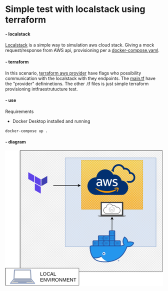 # Simple test with localstack using terraform

#### - localstack

[Localstack](https://github.com/localstack/localstack) is a simple way to simulation aws cloud stack. Giving a mock request/response from AWS api, provisioning per a [docker-compose.yaml](docker-compose.yaml).


#### - terraform

In this scenario, [terraform aws provider](https://registry.terraform.io/providers/hashicorp/aws/latest/docs) have flags who possibility communication with the localstack with they endpoints. The [main.tf](terraform/main.tf) have the "provider" defininetions. The other .tf files is just simple terraform provisioning intfraestrutucture test.

#### - use

Requirements

+ Docker Desktop installed and running

```
docker-compose up .

```

#### - diagram

![diagram](diagram.png)